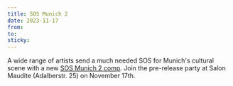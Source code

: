 ```yaml
---
title: SOS Munich 2
date: 2023-11-17
from:
to:
sticky: 
---
```


A wide range of artists send a much needed SOS for Munich's cultural scene with a new <a href="https://sossaveoursouls.bandcamp.com/album/sos-munich-save-our-souls">SOS Munich 2 comp</a>. Join the pre-release party at Salon Maudite (Adalberstr. 25) on November 17th.